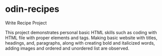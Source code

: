 # odin-recipes

Write Recipe Project 

This project demonstrates personal basic HTML skills such as coding with HTML file with proper elements and tags. Making basic website with titles, headings, and, paragraphs, along with creating bold and italicized words, adding images and  ordered and unordered list are observed.